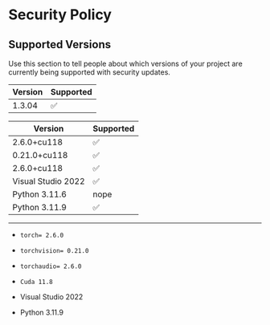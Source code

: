 # Security Policy

## Supported Versions

Use this section to tell people about which versions of your project are
currently being supported with security updates.

| Version | Supported          |
| ------- | ------------------ |
| 1.3.04   | :white_check_mark: |




| Version | Supported          |
| ------- | ------------------ |
|   2.6.0+cu118 | :white_check_mark: |    
|   0.21.0+cu118 |:white_check_mark: |
|   2.6.0+cu118 | :white_check_mark: |
| Visual Studio 2022 | :white_check_mark: |
| Python 3.11.6 | nope |
| Python 3.11.9 | :white_check_mark: |
------------------------------------------------------------

- `torch= 2.6.0`
- `torchvision= 0.21.0`
- `torchaudio= 2.6.0`
- `Cuda 11.8`

- Visual Studio 2022 
- Python 3.11.9
